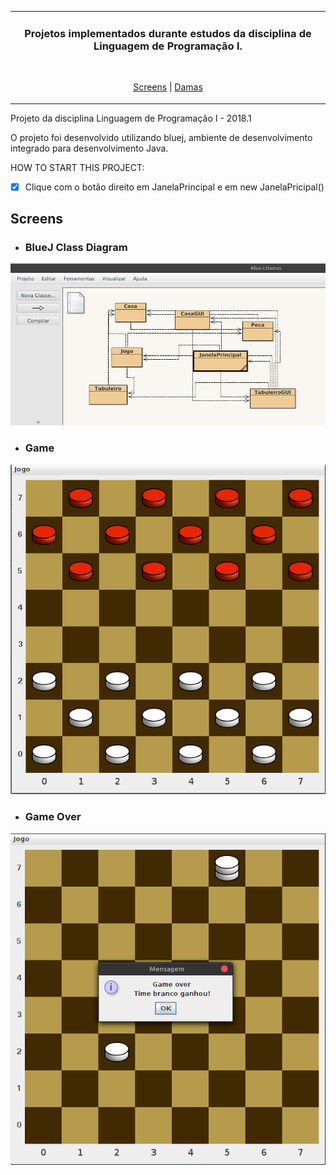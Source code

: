 <table align="center"><tr><td align="center" width="9999">

### Projetos implementados durante estudos da disciplina de Linguagem de Programação I.

<br>

[Screens](#Screens) |
[Damas](https://github.com/EmmanuellaAlbuquerque/college-stuff/tree/master/Programming-Language-1/Damas)

</td></tr></table>


Projeto da disciplina Linguagem de Programação I - 2018.1


O projeto foi desenvolvido utilizando bluej, ambiente de desenvolvimento integrado para desenvolvimento Java.

HOW TO START THIS PROJECT: 
- [x] Clique com o botão direito em JanelaPrincipal e em new JanelaPricipal()


## Screens

* ### BlueJ Class Diagram
![postbird](images/bluej.png)



* ### Game
![postbird](images/game.png)



* ### Game Over
![postbird](images/gameover.png)




